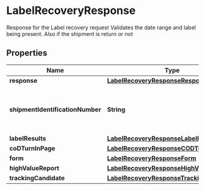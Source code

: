 

# LabelRecoveryResponse

Response for the Label recovery request  Validates the date range and label being present. Also if the shipment is return or not

## Properties

| Name | Type | Description | Notes |
|------------ | ------------- | ------------- | -------------|
|**response** | [**LabelRecoveryResponseResponse**](LabelRecoveryResponseResponse.md) |  |  |
|**shipmentIdentificationNumber** | **String** | Tracking number of the leading package in the shipment |  [optional] |
|**labelResults** | [**LabelRecoveryResponseLabelResults**](LabelRecoveryResponseLabelResults.md) |  |  |
|**coDTurnInPage** | [**LabelRecoveryResponseCODTurnInPage**](LabelRecoveryResponseCODTurnInPage.md) |  |  [optional] |
|**form** | [**LabelRecoveryResponseForm**](LabelRecoveryResponseForm.md) |  |  [optional] |
|**highValueReport** | [**LabelRecoveryResponseHighValueReport**](LabelRecoveryResponseHighValueReport.md) |  |  [optional] |
|**trackingCandidate** | [**LabelRecoveryResponseTrackingCandidate**](LabelRecoveryResponseTrackingCandidate.md) |  |  [optional] |



